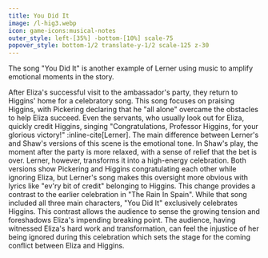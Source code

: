 ```yaml
---
title: You Did It
image: /l-hig3.webp
icon: game-icons:musical-notes
outer_style: left-[35%] -bottom-[10%] scale-75
popover_style: bottom-1/2 translate-y-1/2 scale-125 z-30
---
```

The song "You Did It" is another example of Lerner using music to amplify emotional moments in the story.
<!--more-->
After Eliza's successful visit to the ambassador's party, they return to Higgins' home for a celebratory song. This song focuses on praising Higgins, with Pickering declaring that he "all alone" overcame the obstacles to help Eliza succeed. Even the servants, who usually look out for Eliza, quickly credit Higgins, singing "Congratulations, Professor Higgins, for your glorious victory!" :inline-cite[Lerner]. The main difference between Lerner's and Shaw's versions of this scene is the emotional tone. In Shaw's play, the moment after the party is more relaxed, with a sense of relief that the bet is over. Lerner, however, transforms it into a high-energy celebration. Both versions show Pickering and Higgins congratulating each other while ignoring Eliza, but Lerner's song makes this oversight more obvious with lyrics like "ev'ry bit of credit" belonging to Higgins. This change provides a contrast to the earlier celebration in "The Rain In Spain". While that song included all three main characters, "You Did It" exclusively celebrates Higgins. This contrast allows the audience to sense the growing tension and foreshadows Eliza's impending breaking point. The audience, having witnessed Eliza's hard work and transformation, can feel the injustice of her being ignored during this celebration which sets the stage for the coming conflict between Eliza and Higgins.
